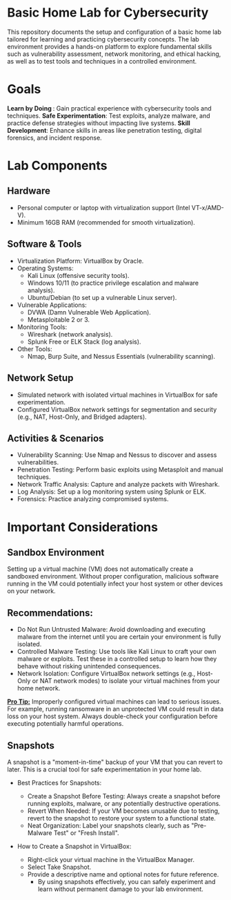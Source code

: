 # Basic Home Lab for Cybersecurity
This repository documents the setup and configuration of a basic home lab tailored for learning and practicing cybersecurity concepts. The lab environment provides a hands-on platform to explore fundamental skills such as vulnerability assessment, network monitoring, and ethical hacking, as well as to test tools and techniques in a controlled environment.

# Goals
<b>Learn by Doing </b>: Gain practical experience with cybersecurity tools and techniques.
<b>Safe Experimentation</b>: Test exploits, analyze malware, and practice defense strategies without impacting live systems.
<b>Skill Development</b>: Enhance skills in areas like penetration testing, digital forensics, and incident response.

# Lab Components
## Hardware
- Personal computer or laptop with virtualization support (Intel VT-x/AMD-V).
- Minimum 16GB RAM (recommended for smooth virtualization).

## Software & Tools
- Virtualization Platform: VirtualBox by Oracle.
- Operating Systems:
  - Kali Linux (offensive security tools).
  - Windows 10/11 (to practice privilege escalation and malware analysis).
  - Ubuntu/Debian (to set up a vulnerable Linux server).
- Vulnerable Applications:
  - DVWA (Damn Vulnerable Web Application).
  - Metasploitable 2 or 3.
- Monitoring Tools:
  - Wireshark (network analysis).
  - Splunk Free or ELK Stack (log analysis).
- Other Tools:
  - Nmap, Burp Suite, and Nessus Essentials (vulnerability scanning).
## Network Setup
- Simulated network with isolated virtual machines in VirtualBox for safe experimentation.
- Configured VirtualBox network settings for segmentation and security (e.g., NAT, Host-Only, and Bridged adapters).
## Activities & Scenarios
- Vulnerability Scanning: Use Nmap and Nessus to discover and assess vulnerabilities.
- Penetration Testing: Perform basic exploits using Metasploit and manual techniques.
- Network Traffic Analysis: Capture and analyze packets with Wireshark.
- Log Analysis: Set up a log monitoring system using Splunk or ELK.
- Forensics: Practice analyzing compromised systems.

# Important Considerations
## Sandbox Environment
Setting up a virtual machine (VM) does not automatically create a sandboxed environment. Without proper configuration, malicious software running in the VM could potentially infect your host system or other devices on your network.

## Recommendations:
- Do Not Run Untrusted Malware: Avoid downloading and executing malware from the internet until you are certain your environment is fully isolated.
- Controlled Malware Testing: Use tools like Kali Linux to craft your own malware or exploits. Test these in a controlled setup to learn how they behave without risking unintended consequences.
- Network Isolation: Configure VirtualBox network settings (e.g., Host-Only or NAT network modes) to isolate your virtual machines from your home network.

<b><ins>Pro Tip:</b></ins> 
Improperly configured virtual machines can lead to serious issues. For example, running ransomware in an unprotected VM could result in data loss on your host system. Always double-check your configuration before executing potentially harmful operations.

## Snapshots
A snapshot is a "moment-in-time" backup of your VM that you can revert to later. This is a crucial tool for safe experimentation in your home lab.

- Best Practices for Snapshots:
  - Create a Snapshot Before Testing: Always create a snapshot before running exploits, malware, or any potentially destructive operations.
  - Revert When Needed: If your VM becomes unusable due to testing, revert to the snapshot to restore your system to a functional state.
  - Neat Organization: Label your snapshots clearly, such as "Pre-Malware Test" or "Fresh Install".

- How to Create a Snapshot in VirtualBox:
  - Right-click your virtual machine in the VirtualBox Manager.
  - Select Take Snapshot.
  - Provide a descriptive name and optional notes for future reference.
    - By using snapshots effectively, you can safely experiment and learn without permanent damage to your lab environment.





